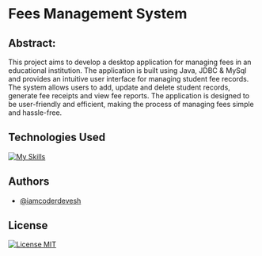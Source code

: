 # Fees Management System
## Abstract:

This project aims to develop a desktop application for managing fees in an educational institution. The application is built using Java, JDBC & MySql and provides an intuitive user interface for managing student fee records. The system allows users to add, update and delete student records, generate fee receipts and view fee reports. The application is designed to be user-friendly and efficient, making the process of managing fees simple and hassle-free.


## Technologies Used

[![My Skills](https://skillicons.dev/icons?i=java,mysql&theme=dark)](https://github.com/iamcoderdevesh)



## Authors

- [@iamcoderdevesh](https://www.github.com/iamcoderdevesh)


## License

[![License MIT](https://img.shields.io/badge/license-MIT-blue.svg)](LICENSE)
